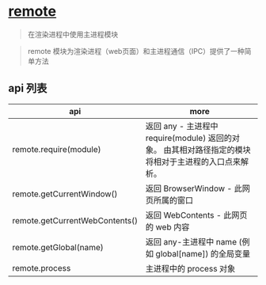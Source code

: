 # [remote](https://electronjs.org/docs/api/remote)

> 在渲染进程中使用主进程模块

> remote 模块为渲染进程（web页面）和主进程通信（IPC）提供了一种简单方法

## api 列表

| api                            | more                                                                                                 |
| ------------------------------ | ---------------------------------------------------------------------------------------------------- |
| remote.require(module)         | 返回 any - 主进程中require(module) 返回的对象。 由其相对路径指定的模块将相对于主进程的入口点来解析。 |
| remote.getCurrentWindow()      | 返回 BrowserWindow - 此网页所属的窗口                                                                |
| remote.getCurrentWebContents() | 返回 WebContents - 此网页的 web 内容                                                                 |
| remote.getGlobal(name)         | 返回 any-主进程中 name (例如 global[name]) 的全局变量                                                |
| remote.process                 | 主进程中的 process 对象                                                                              |